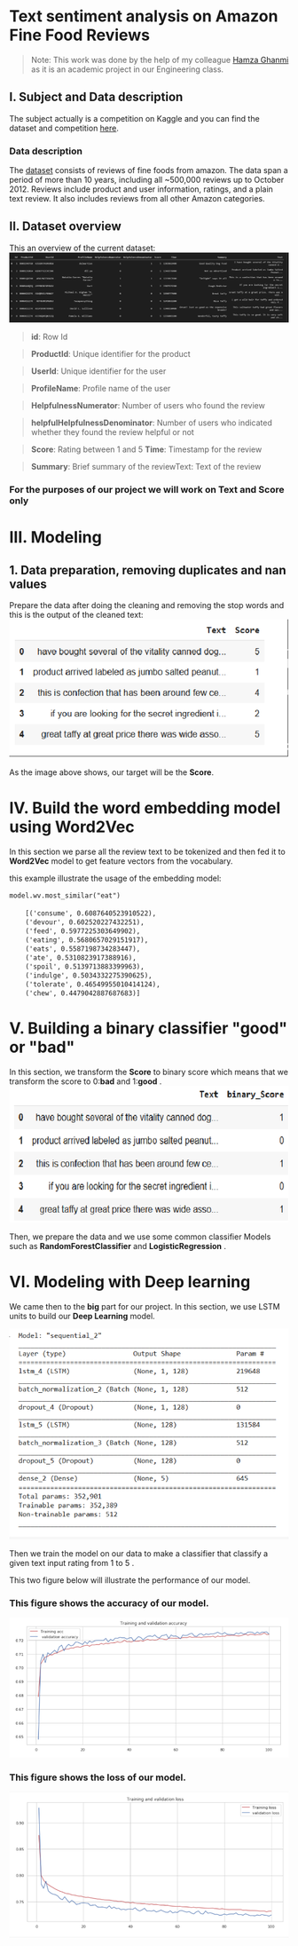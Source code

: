 # **Text sentiment analysis on Amazon Fine Food Reviews**

> Note: This work was done by the help of my colleague [Hamza Ghanmi](https://github.com/ghanmi-hamza?fbclid=IwAR3JAkKdgWIDr45sPyT65Dbytb1O-zjCq6PGZ648Q3h5SLfqMLNMg_fAUpg) as it is an academic project in our Engineering class.

## I. Subject and Data description

The subject actually is a competition on Kaggle and you can find the dataset and competition [here](https://www.kaggle.com/snap/amazon-fine-food-reviews#Reviews.csv).

### Data description

The [dataset](https://www.kaggle.com/snap/amazon-fine-food-reviews) consists of reviews of fine foods from amazon. The data span a period of more than 10 years, including all ~500,000 reviews up to October 2012. Reviews include product and user information, ratings, and a plain text review. It also includes reviews from all other Amazon categories.

## II. Dataset overview 
This an overview of the current dataset: 
![](image/dataset_overview.png)

> **id**: Row Id

> **ProductId**: Unique identifier for the product

> **UserId**: Unique identifier for the user

> **ProfileName**: Profile name of the user

> **HelpfulnessNumerator**: Number of users who found the review 

> **helpfulHelpfulnessDenominator**: Number of users who indicated whether they found the review helpful or not

> **Score**: Rating between 1 and 5
> **Time**: Timestamp for the review

> **Summary**: Brief summary of the reviewText:  Text of the review

### For the purposes of our project we will work on **Text** and **Score** only

# III. Modeling

## 1. Data preparation, removing duplicates and nan values

Prepare the data after doing the cleaning and removing the stop words and this is the output of the cleaned text:
![](image/cleaned_text.png)

As the image above shows, our target will be the **Score**.

# IV. Build the word embedding model using Word2Vec

In this section we parse all the review text to be tokenized and then fed it to **Word2Vec** model to get feature vectors from the vocabulary.

this example illustrate the usage of the embedding model:

> 
```
model.wv.most_similar("eat")

    [('consume', 0.6087640523910522),
    ('devour', 0.602520227432251),
    ('feed', 0.5977225303649902),
    ('eating', 0.5680657029151917),
    ('eats', 0.5587198734283447),
    ('ate', 0.5310823917388916),
    ('spoil', 0.5139713883399963),
    ('indulge', 0.5034332275390625),
    ('tolerate', 0.46549955010414124),
    ('chew', 0.4479042887687683)] 
```

# V. Building a binary classifier "good" or "bad"

In this section, we transform the **Score** to binary score which means that we transform the score to 0:**bad** and 1:**good** . 
![](image/binary_score.png)

Then, we prepare the data and we use some common classifier Models such as **RandomForestClassifier** and **LogisticRegression** .

# VI. Modeling with Deep learning

We came then to the **big** part for our project. In this section, we use LSTM units to build our **Deep Learning** model.

![](image/model.png)

Then we train the model on our data to make a classifier that classify a given text input rating from 1 to 5 . 

This two figure below will illustrate the performance of our model.

### This figure shows the accuracy of our model.

![](image/accuracy.png)

### This figure shows the loss of our model.
![](image/loss.png)
